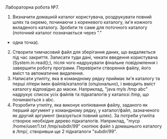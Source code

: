Лабораторна робота №7.

1. Визначити домашній каталог користувача, роздрукувати повний шлях та
окремо, починаючи з кореневого каталогу, ім&#39;я кожного вкладеного каталогу.
Зробити те саме для поточного каталогу (поточний каталог позначається через &quot;.&quot;
- одна точка).

2. Створити тимчасовий файл для зберігання даних, що видаляється під час
закриття. Записати туди дані, чекати введення користувача (System.in.read();),
після чого надрукувати фінальне повідомлення і завершити роботу програми.
Перевірити створення файлу, його вміст та автоматичне видалення.
3. Написати утиліту, яка в командному рядку приймає ім&#39;я каталогу та перші
літери імен файлів/каталогів (опціонально), і виводить вміст каталогу відповідно
до маски. Наприклад, &quot;java myls /tmp abc&quot; надрукує список усіх файлів та
підкаталогів у каталозі /tmp, що починаються з abc.
4. Розробити утиліту, яка виконує копіювання файлу, заданого як перший
аргумент у командному рядку, у каталог/файл, зазначеного як другий аргумент
(вказується повний шлях). За потреби утиліта створює необхідне дерево
підкаталогів. Наприклад, &quot;mycp /home/user/1.txt /tmp/subdir/99&quot; скопіює файл з
домашнього каталогу в /tmp/, створивши ще 2 підкаталоги &quot;subdir/99&quot;.
